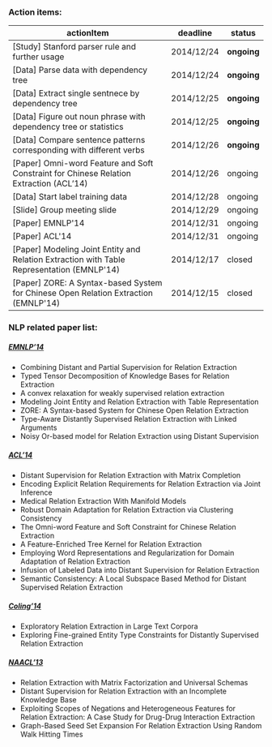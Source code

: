 ### Action items:

| actionItem                                            | deadline   | status      |
|-------------------------------------------------------|------------|-------------|
| [Study] Stanford parser rule and further usage | 2014/12/24 | **ongoing** |
| [Data] Parse data with dependency tree | 2014/12/24 | **ongoing** |
| [Data] Extract single sentnece by dependency tree | 2014/12/25 | **ongoing** |
| [Data] Figure out noun phrase with dependency tree or statistics | 2014/12/25 | **ongoing** |
| [Data] Compare sentence patterns corresponding with different verbs | 2014/12/26 | **ongoing** |
| [Paper] Omni-word Feature and Soft Constraint for Chinese Relation Extraction (ACL’14)| 2014/12/26 | ongoing |
| [Data] Start label training data | 2014/12/28 | ongoing |
| [Slide] Group meeting slide | 2014/12/29 | ongoing |
| [Paper] EMNLP'14 | 2014/12/31 | ongoing |
| [Paper] ACL'14   | 2014/12/31 | ongoing |
| [Paper] Modeling Joint Entity and Relation Extraction with Table Representation (EMNLP'14) | 2014/12/17 | closed |
| [Paper] ZORE: A Syntax-based System for Chinese Open Relation Extraction (EMNLP'14) | 2014/12/15 | closed |

### NLP related paper list:

##### [EMNLP’14](http://emnlp2014.org/papers.html)
* Combining Distant and Partial Supervision for Relation Extraction
* Typed Tensor Decomposition of Knowledge Bases for Relation Extraction
* A convex relaxation for weakly supervised relation extraction
* Modeling Joint Entity and Relation Extraction with Table Representation
* ZORE: A Syntax-based System for Chinese Open Relation Extraction
* Type-Aware Distantly Supervised Relation Extraction with Linked Arguments
* Noisy Or-based model for Relation Extraction using Distant Supervision

##### [ACL’14](http://acl2014.org/Program.htm)
* Distant Supervision for Relation Extraction with Matrix Completion
* Encoding Explicit Relation Requirements for Relation Extraction via Joint Inference
* Medical Relation Extraction With Manifold Models
* Robust Domain Adaptation for Relation Extraction via Clustering Consistency
* The Omni-word Feature and Soft Constraint for Chinese Relation Extraction
* A Feature-Enriched Tree Kernel for Relation Extraction
* Employing Word Representations and Regularization for Domain Adaptation of Relation Extraction
* Infusion of Labeled Data into Distant Supervision for Relation Extraction
* Semantic Consistency: A Local Subspace Based Method for Distant Supervised Relation Extraction

##### [Coling’14](http://www.coling-2014.org/index.php)
* Exploratory Relation Extraction in Large Text Corpora
* Exploring Fine-grained Entity Type Constraints for Distantly Supervised Relation Extraction

##### [NAACL’13](http://naacl2013.naacl.org/PapersAccepted.aspx)
* Relation Extraction with Matrix Factorization and Universal Schemas
* Distant Supervision for Relation Extraction with an Incomplete Knowledge Base
* Exploiting Scopes of Negations and Heterogeneous Features for Relation Extraction: A Case Study for Drug-Drug Interaction Extraction
* Graph-Based Seed Set Expansion For Relation Extraction Using Random Walk Hitting Times
